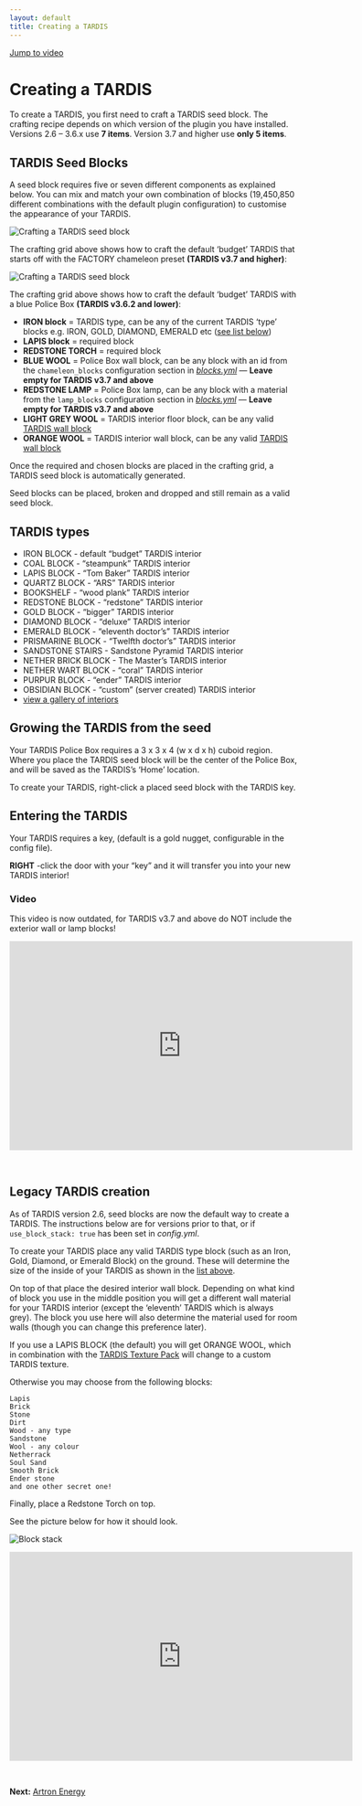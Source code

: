```yaml
---
layout: default
title: Creating a TARDIS
---
```


[Jump to video](#video)

# Creating a TARDIS

To create a TARDIS, you first need to craft a TARDIS seed block. The crafting recipe depends on which version of the plugin you have installed. Versions 2.6 – 3.6.x use **7 items**. Version 3.7 and higher use **only 5 items**.

## TARDIS Seed Blocks

A seed block requires five or seven different components as explained below. You can mix and match your own combination of blocks (19,450,850 different combinations with the default plugin configuration) to customise the appearance of your TARDIS.

![Crafting a TARDIS seed block](images/docs/craftdefaultseed-v3.7.jpg)

The crafting grid above shows how to craft the default ‘budget’ TARDIS that starts off with the FACTORY chameleon preset **(TARDIS v3.7 and higher)**:

![Crafting a TARDIS seed block](images/docs/craftdefaultseed.jpg)

The crafting grid above shows how to craft the default ‘budget’ TARDIS with a blue Police Box **(TARDIS v3.6.2 and lower)**:

- **IRON block** = TARDIS type, can be any of the current TARDIS ‘type’ blocks e.g. IRON, GOLD, DIAMOND, EMERALD etc ([see list below](#types))
- **LAPIS block** = required block
- **REDSTONE TORCH** = required block
- **BLUE WOOL** = Police Box wall block, can be any block with an id from the `chameleon_blocks` configuration section in _[blocks.yml](https://github.com/eccentricdevotion/TARDIS/blob/v3.0/src/main/resources/blocks.yml#L25)_ — **Leave empty for TARDIS v3.7 and above**
- **REDSTONE LAMP** = Police Box lamp, can be any block with a material from the `lamp_blocks` configuration section in _[blocks.yml](https://github.com/eccentricdevotion/TARDIS/blob/v3.0/src/main/resources/blocks.yml#L81)_ — **Leave empty for TARDIS v3.7 and above**
- **LIGHT GREY WOOL** = TARDIS interior floor block, can be any valid [TARDIS wall block](https://github.com/eccentricdevotion/TARDIS/blob/v3.0/src/main/java/me/eccentric_nz/TARDIS/rooms/TARDISWalls.java)
- **ORANGE WOOL** = TARDIS interior wall block, can be any valid [TARDIS wall block](https://github.com/eccentricdevotion/TARDIS/blob/v3.0/src/main/java/me/eccentric_nz/TARDIS/rooms/TARDISWalls.java)

Once the required and chosen blocks are placed in the crafting grid, a TARDIS seed block is automatically generated.

Seed blocks can be placed, broken and dropped and still remain as a valid seed block.

## TARDIS types

- IRON BLOCK - default “budget” TARDIS interior
- COAL BLOCK - “steampunk” TARDIS interior
- LAPIS BLOCK - “Tom Baker” TARDIS interior
- QUARTZ BLOCK - “ARS” TARDIS interior
- BOOKSHELF - “wood plank” TARDIS interior
- REDSTONE BLOCK - “redstone” TARDIS interior
- GOLD BLOCK - “bigger” TARDIS interior
- DIAMOND BLOCK - “deluxe” TARDIS interior
- EMERALD BLOCK - “eleventh doctor’s” TARDIS interior
- PRISMARINE BLOCK - “Twelfth doctor’s” TARDIS interior
- SANDSTONE STAIRS - Sandstone Pyramid TARDIS interior
- NETHER BRICK BLOCK - The Master’s TARDIS interior
- NETHER WART BLOCK - “coral” TARDIS interior
- PURPUR BLOCK - “ender” TARDIS interior
- OBSIDIAN BLOCK - “custom” (server created) TARDIS interior
- [view a gallery of interiors](interiors.html)

## Growing the TARDIS from the seed

Your TARDIS Police Box requires a 3 x 3 x 4 (w x d x h) cuboid region. Where you place the TARDIS seed block will be the center of the Police Box, and will be saved as the TARDIS’s ‘Home’ location.

To create your TARDIS, right-click a placed seed block with the TARDIS key.

## Entering the TARDIS

Your TARDIS requires a key, (default is a gold nugget, configurable in the config file).

**RIGHT** -click the door with your “key” and it will transfer you into your new TARDIS interior!

### Video

This video is now outdated, for TARDIS v3.7 and above do NOT include the exterior wall or lamp blocks!

<iframe src="https://player.vimeo.com/video/80702478" width="600" height="366" frameborder="0" webkitallowfullscreen mozallowfullscreen allowfullscreen></iframe>

&nbsp;

## Legacy TARDIS creation

As of TARDIS version 2.6, seed blocks are now the default way to create a TARDIS. The instructions below are for versions prior to that, or if `use_block_stack: true` has been set in _config.yml_.

To create your TARDIS place any valid TARDIS type block (such as an Iron, Gold, Diamond, or Emerald Block) on the ground. These will determine the size of the inside of your TARDIS as shown in the [list above](#types).

On top of that place the desired interior wall block. Depending on what kind of block you use in the middle position you will get a different wall material for your TARDIS interior (except the ‘eleventh’ TARDIS which is always grey). The block you use here will also determine the material used for room walls (though you can change this preference later).

If you use a LAPIS BLOCK (the default) you will get ORANGE WOOL, which in combination with the [TARDIS Texture Pack](http://www.curse.com/texture-packs/minecraft/tardis-tp) will change to a custom TARDIS texture.

Otherwise you may choose from the following blocks:

    Lapis
    Brick
    Stone
    Dirt
    Wood - any type
    Sandstone
    Wool - any colour
    Netherrack
    Soul Sand
    Smooth Brick
    Ender stone
    and one other secret one!

Finally, place a Redstone Torch on top.

See the picture below for how it should look.

![Block stack](images/docs/tardis-create.jpg)

<iframe src="https://player.vimeo.com/video/57807690" width="600" height="366" frameborder="0" webkitallowfullscreen mozallowfullscreen allowfullscreen></iframe>

&nbsp;

**Next:** [Artron Energy](artron-energy.html)

